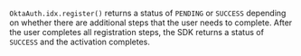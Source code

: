 `OktaAuth.idx.register()` returns a status of `PENDING` or `SUCCESS` depending on whether there are additional steps that the user needs to complete. After the user completes all registration steps, the SDK returns a status of `SUCCESS` and the activation completes.
